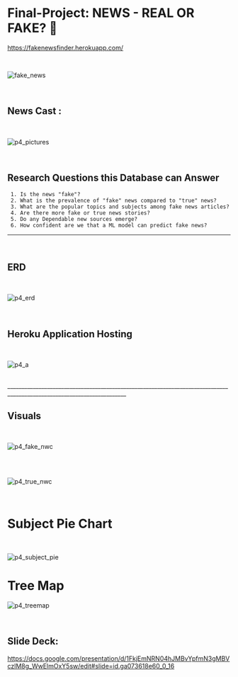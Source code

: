 # Final-Project: NEWS - REAL OR FAKE? :newspaper:

https://fakenewsfinder.herokuapp.com/
<br>

<br>

![fake_news](https://user-images.githubusercontent.com/94247881/169425898-55a8e59f-ef5e-4574-a611-9c38705b2675.jpg)

<br>

## News Cast : 

<br>


![p4_pictures](https://user-images.githubusercontent.com/94247881/171071677-57827d45-3d39-4837-b5c5-d2ec9e8c523f.png)


<br>

## Research Questions this Database can Answer ##
     1. Is the news "fake"?
     2. What is the prevalence of "fake" news compared to "true" news?
     3. What are the popular topics and subjects among fake news articles?
     4. Are there more fake or true news stories?
     5. Do any Dependable new sources emerge?
     6. How confident are we that a ML model can predict fake news?
     
____________________________________________________________________________________________________________________
<br>

## ERD

<br>

![p4_erd](https://user-images.githubusercontent.com/94247881/171286257-4ebdea8a-de13-4d27-a0c1-dcb5520d0c0c.png)


<br>

## Heroku Application Hosting

<br>


![p4_a](https://user-images.githubusercontent.com/94247881/171218245-e45a6c89-eb7f-4fae-88d8-852cf329cc55.png)



<br>
________________________________________________________________________________________________________________________
<br>

## Visuals

<br>

![p4_fake_nwc](https://user-images.githubusercontent.com/94247881/171286287-0ad726a2-2bbe-4aff-b664-19b4bddcd49d.png)

<br>
<br>


![p4_true_nwc](https://user-images.githubusercontent.com/94247881/171286350-e7cc8597-b607-4137-9a56-e64203b5fc1c.png)

<br>

# Subject Pie Chart

<br>

![p4_subject_pie](https://user-images.githubusercontent.com/94247881/171287028-98f466f2-c40d-487b-8392-8d25ed99d6c6.png)



# Tree Map



![p4_treemap](https://user-images.githubusercontent.com/94247881/171287095-b372ecdb-1d4f-418f-a845-e8d039e88ce4.png)

<br>

## Slide Deck:
https://docs.google.com/presentation/d/1FkjEmNRN04hJMBvYpfmN3gMBVczlM8g_WwElmOxY5sw/edit#slide=id.ga073618e60_0_16

<br>
